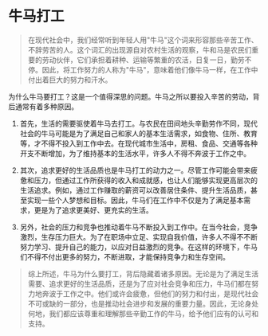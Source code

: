 # 牛马打工

> 在现代社会中，我们经常听到年轻人用"牛马"这个词来形容那些辛苦工作、不辞劳苦的人。这个词汇的出现源自对农村生活的观察，牛和马是农民们重要的劳动伙伴，它们承担着耕种、运输等繁重的农活，日复一日，勤劳不停。因此，将工作努力的人称为"牛马"，意味着他们像牛马一样，在工作中付出着巨大的努力和汗水。

为什么牛马要打工？这是一个值得深思的问题。牛马之所以要投入辛苦的劳动，背后通常有着多种原因。

1. 首先，生活的需要驱使着牛马去打工。与农民在田间地头辛勤劳作不同，现代社会的牛马可能是为了满足自己和家人的基本生活需求，如食物、住所、教育等，才不得不投入到工作中去。在现代城市生活中，房租、食品、交通等各种开支不断增加，为了维持基本的生活水平，许多人不得不奔波于工作之中。

2. 其次，追求更好的生活品质也是牛马打工的动力之一。尽管工作可能会带来疲惫和压力，但通过工作所获得的收入和成就感，也让人们能够实现更高层次的生活追求。例如，通过工作赚取的薪资可以改善居住条件、提升生活品质，甚至实现一些个人梦想和目标。因此，牛马们在工作中不仅是为了满足基本需求，更是为了追求更美好、更充实的生活。

3. 另外，社会的压力和竞争也推动着牛马不断投入到工作中。在当今社会，竞争激烈，生存压力巨大。为了在职场中立足、实现自我价值，许多人不得不不断努力学习、提升自己的能力，以应对日益激烈的竞争。在这样的环境下，牛马们不得不付出更多的努力，不断进取，才能保持竞争力和生存空间。

> 综上所述，牛马为什么要打工，背后隐藏着诸多原因。无论是为了满足生活需要、追求更好的生活品质，还是为了应对社会竞争和压力，牛马们都在努力地奔波于工作之中。他们或许会疲惫，但他们的努力和付出，是现代社会不可或缺的一部分，也是推动社会进步和发展的重要力量。因此，无论身处何地，我们都应该尊重和理解那些辛勤工作的牛马，给予他们应有的认可和支持。
